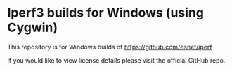 # Iperf3 builds for Windows (using Cygwin)

This repository is for Windows builds of https://github.com/esnet/iperf

If you would like to view license details please visit the official GitHub repo.